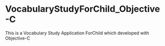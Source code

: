 # VocabularyStudyForChild_Objective-C
This is a Vocabulary Study Application ForChild which developed with Objective-C
